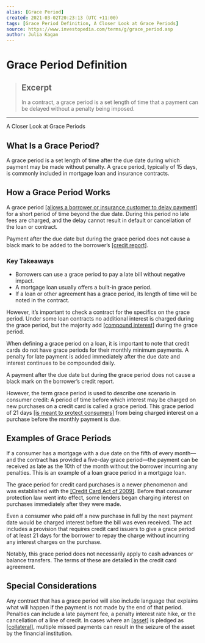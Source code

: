 ```yaml
---
alias: [Grace Period]
created: 2021-03-02T20:23:13 (UTC +11:00)
tags: [Grace Period Definition, A Closer Look at Grace Periods]
source: https://www.investopedia.com/terms/g/grace_period.asp
author: Julia Kagan
---
```


# Grace Period Definition

> ## Excerpt
> In a contract, a grace period is a set length of time that a payment can be delayed without a penalty being imposed.

---

A Closer Look at Grace Periods
## What Is a Grace Period?

A grace period is a set length of time after the due date during which payment may be made without penalty. A grace period, typically of 15 days, is commonly included in mortgage loan and insurance contracts.

## How a Grace Period Works

A grace period [[allows a borrower or insurance customer to delay payment]](https://www.investopedia.com/ask/answers/111314/whats-difference-between-grace-period-and-deferment.asp) for a short period of time beyond the due date. During this period no late fees are charged, and the delay cannot result in default or cancellation of the loan or contract.

Payment after the due date but during the grace period does not cause a black mark to be added to the borrower’s [[credit report]](https://www.investopedia.com/terms/c/creditreport.asp).

### Key Takeaways

-   Borrowers can use a grace period to pay a late bill without negative impact.
-   A mortgage loan usually offers a built-in grace period.
-   If a loan or other agreement has a grace period, its length of time will be noted in the contract.

However, it’s important to check a contract for the specifics on the grace period. Under some loan contracts no additional interest is charged during the grace period, but the majority add [[compound interest]](https://www.investopedia.com/terms/c/compoundinterest.asp) during the grace period.

When defining a grace period on a loan, it is important to note that credit cards do not have grace periods for their monthly minimum payments. A penalty for late payment is added immediately after the due date and interest continues to be compounded daily.

A payment after the due date but during the grace period does not cause a black mark on the borrower’s credit report.

However, the term grace period is used to describe one scenario in consumer credit: A period of time before which interest may be charged on new purchases on a credit card is called a grace period. This grace period of 21 days [[is meant to protect consumers]](https://www.investopedia.com/articles/pf/07/credit-card-donts.asp) from being charged interest on a purchase before the monthly payment is due.

## Examples of Grace Periods

If a consumer has a mortgage with a due date on the fifth of every month—and the contract has provided a five-day grace period—the payment can be received as late as the 10th of the month without the borrower incurring any penalties. This is an example of a loan grace period in a mortgage loan.

The grace period for credit card purchases is a newer phenomenon and was established with the [[Credit Card Act of 2009]](https://www.investopedia.com/terms/c/credit-card-accountability-responsibility-and-disclosure-act-of-2009.asp). Before that consumer protection law went into effect, some lenders began charging interest on purchases immediately after they were made.

Even a consumer who paid off a new purchase in full by the next payment date would be charged interest before the bill was even received. The act includes a provision that requires credit card issuers to give a grace period of at least 21 days for the borrower to repay the charge without incurring any interest charges on the purchase.

Notably, this grace period does not necessarily apply to cash advances or balance transfers. The terms of these are detailed in the credit card agreement.

## Special Considerations

Any contract that has a grace period will also include language that explains what will happen if the payment is not made by the end of that period. Penalties can include a late payment fee, a penalty interest rate hike, or the cancellation of a line of credit. In cases where an [[asset]](https://www.investopedia.com/ask/answers/12/what-is-an-asset.asp) is pledged as [[collateral]](https://www.investopedia.com/terms/c/collateral.asp), multiple missed payments can result in the seizure of the asset by the financial institution.
